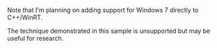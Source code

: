 Note that I'm planning on adding support for Windows 7 directly to C++/WinRT. 

The technique demonstrated in this sample is unsupported but may be useful for research.
